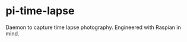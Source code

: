 pi-time-lapse
=============

Daemon to capture time lapse photography. Engineered with Raspian in mind.
